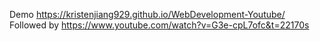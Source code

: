 Demo https://kristenjiang929.github.io/WebDevelopment-Youtube/  
Followed by https://www.youtube.com/watch?v=G3e-cpL7ofc&t=22170s
